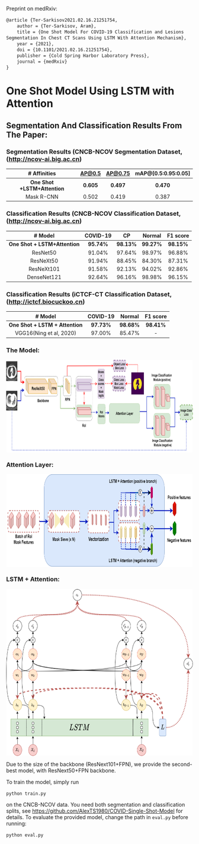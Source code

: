 Preprint on medRxiv:
```
@article {Ter-Sarkisov2021.02.16.21251754,
	author = {Ter-Sarkisov, Aram},
	title = {One Shot Model For COVID-19 Classification and Lesions Segmentation In Chest CT Scans Using LSTM With Attention Mechanism},
	year = {2021},
	doi = {10.1101/2021.02.16.21251754},
	publisher = {Cold Spring Harbor Laboratory Press},
	journal = {medRxiv}
}
```
# One Shot Model Using LSTM with Attention 

## Segmentation And Classification Results From The Paper:

### Segmentation Results (CNCB-NCOV Segmentation Dataset, (http://ncov-ai.big.ac.cn)

|  \# Affinities	| AP@0.5 	| AP@0.75 	| mAP@[0.5:0.95:0.05] 	| 
|:-:	|:-:	|:-:	|:-:|
|  **One Shot +LSTM+Attention**	| **0.605** 	| **0.497** 	| **0.470** 	| 
| Mask R-CNN |  0.502| 0.419|0.387|

### Classification Results (CNCB-NCOV Classification Dataset, (http://ncov-ai.big.ac.cn)

|  \# Model	| COVID-19 	| CP 	| Normal 	| F1 score|
|:-:	|:-:	|:-:	|:-:|:-:|
| **One Shot + LSTM+Attention**	|**95.74%**	|**98.13%**|**99.27%** 	|**98.15%**|
| ResNet50 | 91.04% |97.64%| 98.97%|96.88%|
| ResNeXt50 | 91.94% |88.45%| 84.30%|87.31%|
| ResNeXt101 | 91.58% |92.13%| 94.02%|92.86%|
| DenseNet121 | 92.64% |96.16%| 98.98%|96.15%|

### Classification Results (iCTCF-CT Classification Dataset, (http://ictcf.biocuckoo.cn)

|  \# Model	| COVID-19 	| Normal 	| F1 score|
|:-:	|:-:	|:-:	|:-:|
|**One Shot + LSTM + Attention**	| **97.73%**	|**98.68%**	|**98.41%** |
|VGG16(Ning et al, 2020) | 97.00%	|85.47%|-|

### The Model:
<p align="center">
<img src="https://github.com/AlexTS1980/COVID-LSTM-Attention/blob/master/Images/im1.png" width="800" height="250" align="center"/>
</p>

### Attention Layer:
<p align="center">
<img src="https://github.com/AlexTS1980/COVID-LSTM-Attention/blob/master/Images/im2.png" width="800" height="250" align="center"/>
</p>

### LSTM + Attention:
<p align="center">
<img src="https://github.com/AlexTS1980/COVID-LSTM-Attention/blob/master/Images/im3.png" width="700" height="450" align="center"/>
</p>

Due to the size of the backbone (ResNext101+FPN), we provide the second-best model, with ResNext50+FPN backbone. 

To train the model, simply run 
```
python train.py
```
on the CNCB-NCOV data. You need both segmentation and classification splits, see https://github.com/AlexTS1980/COVID-Single-Shot-Model for details. 
To evaluate the provided model, change the path in `eval.py` before running: 
```
python eval.py
```
